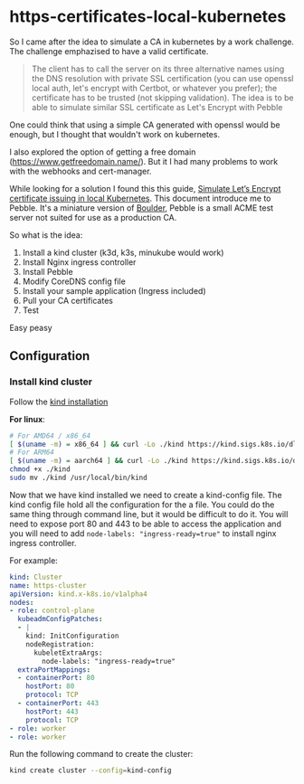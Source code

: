 # https-certificates-local-kubernetes

So I came after the idea to simulate a CA in kubernetes by a work challenge.
The challenge emphazised to have a valid certificate.

>  The client has to call the server on its three alternative names using the DNS resolution with private SSL certification (you can use openssl local auth, let's encrypt with Certbot, or whatever you prefer); the certificate has to be trusted (not skipping validation).
The idea is to be able to simulate similar SSL certificate as Let's Encrypt with Pebble

One could think that using a simple CA generated with openssl would be enough, but I thought that wouldn't work on kubernetes.

I also explored the option of getting a free domain (https://www.getfreedomain.name/). But it I had many problems to work with the webhooks and cert-manager.

While looking for a solution I found this this guide, [Simulate Let’s Encrypt certificate issuing in local Kubernetes](https://blog.manabie.io/2021/11/simulate-https-certificates-acme-k8s/).
This document introduce me to Pebble. It's a miniature version of [Boulder](https://github.com/letsencrypt/boulder), Pebble is a small ACME test server not suited for use as a production CA.

So what is the idea:
1. Install a kind cluster (k3d, k3s, minukube would work)
2. Install Nginx ingress controller
3. Install Pebble
4. Modify CoreDNS config file
5. Install your sample application (Ingress included)
6. Pull your CA certificates
7. Test

Easy peasy

## Configuration

### Install kind cluster

Follow the [kind installation](https://kind.sigs.k8s.io/docs/user/quick-start/#installation)

**For linux**:
```bash
# For AMD64 / x86_64
[ $(uname -m) = x86_64 ] && curl -Lo ./kind https://kind.sigs.k8s.io/dl/v0.24.0/kind-linux-amd64
# For ARM64
[ $(uname -m) = aarch64 ] && curl -Lo ./kind https://kind.sigs.k8s.io/dl/v0.24.0/kind-linux-arm64
chmod +x ./kind
sudo mv ./kind /usr/local/bin/kind
```

Now that we have kind installed we need to create a kind-config file.
The kind config file hold all the configuration for the a file. You could do the same thing through command line, but it would be difficult to do it.
You will need to expose port 80 and 443 to be able to access the application and you will need to add `node-labels: "ingress-ready=true"` to install nginx ingress controller.

For example:
```yaml
kind: Cluster
name: https-cluster
apiVersion: kind.x-k8s.io/v1alpha4
nodes:
- role: control-plane
  kubeadmConfigPatches:
  - |
    kind: InitConfiguration
    nodeRegistration:
      kubeletExtraArgs:
        node-labels: "ingress-ready=true"
  extraPortMappings:
  - containerPort: 80
    hostPort: 80
    protocol: TCP
  - containerPort: 443
    hostPort: 443
    protocol: TCP
- role: worker
- role: worker
```

Run the following command to create the cluster:
```bash
kind create cluster --config=kind-config
```

